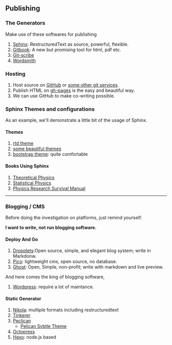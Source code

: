 ## Publishing

### The Generators

Make use of these softwares for publishing

1. [Sphinx](http://sphinx-doc.org): RestructuredText as source, powerful, flexible.
2. [Gitbook](http://www.gitbook.io/): A new but promising tool for html, pdf etc.
3. [Git-scribe](https://github.com/schacon/git-scribe)
4. [Wordsmith](https://github.com/tractical/wordsmith)

### Hosting

1. Host source on [GitHub](http://github.com) or [some other git services](Be-Organized.html).
2. Publish HTML on [gh-pages](https://pages.github.com/) is the easy and beautiful way.
3. We can use GitHub to make co-writing possible.




### Sphinx Themes and configurations

As an example, we'll demonstrate a little bit of the usage of Sphinx.

#### Themes

1. [rtd theme](https://github.com/snide/sphinx_rtd_theme)
2. [some beautiful themes](https://github.com/vkvn/sphinx-themes)
3. [bootstrap theme](https://pypi.python.org/pypi/sphinx-bootstrap-theme/): quite comfortable


#### Books Using Sphinx

1. [Theoretical Physics](https://github.com/certik/theoretical-physics)
2. [Statistical Physics](https://github.com/emptymalei/StatisticalPhysics)
3. [Physics Research Survival Manual](https://github.com/CosmologyTaskForce/PhysicsResearchSurvivalManual)


-----

### Blogging / CMS

Before doing the investigation on platforms, just remind yourself:

**I want to write, not run blogging software.**

#### Deploy And Go

1. [Dropplets](https://github.com/circa75/dropplets):Open source, simple, and elegant blog system; write in Markdonw.
2. [Pico](https://github.com/gilbitron/Pico): lightweight cms, open source, no database.
3. [Ghost](https://github.com/tryghost/Ghost): Open, Simple, non-profit; write with markdown and live preview.


And here comes the king of blogging software,

1. [Wordpress](http://wordpress.org/): require a lot of maintance.




#### Static Generator

1. [Nikola](http://getnikola.com/): multiple formats including restructuredtext
2. [Tinkerer](http://tinkerer.me/index.html)
3. [Peclican](http://docs.getpelican.com/en/3.3.0/)
    * [Pelican Svbtle Theme](https://github.com/wting/pelican-svbtle)
4. [Octopress](http://octopress.org/)
5. [Hexo](https://github.com/tommy351/hexo): node.js based

